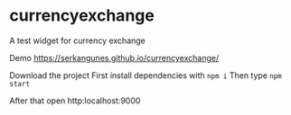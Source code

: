# currencyexchange
A test widget for currency exchange

Demo https://serkangunes.github.io/currencyexchange/

Download the project
First install dependencies with `npm i`
Then type `npm start`

After that open http:localhost:9000
